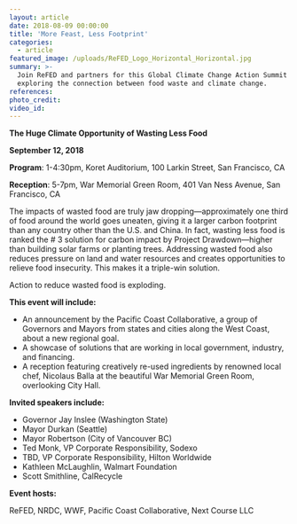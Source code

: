 ```yaml
---
layout: article
date: 2018-08-09 00:00:00
title: 'More Feast, Less Footprint'
categories:
  - article
featured_image: /uploads/ReFED_Logo_Horizontal_Horizontal.jpg
summary: >-
  Join ReFED and partners for this Global Climate Change Action Summit event
  exploring the connection between food waste and climate change.
references:
photo_credit:
video_id:
---
```


**The Huge Climate Opportunity of Wasting Less Food**

**September 12, 2018**

**Program**: 1-4:30pm, Koret Auditorium, 100 Larkin Street, San Francisco, CA

**Reception**: 5-7pm, War Memorial Green Room, 401 Van Ness Avenue, San Francisco, CA

The impacts of wasted food are truly jaw dropping—approximately one third of food around the world goes uneaten, giving it a larger carbon footprint than any country other than the U.S. and China. In fact, wasting less food is ranked the # 3 solution for carbon impact by Project Drawdown—higher than building solar farms or planting trees. Addressing wasted food also reduces pressure on land and water resources and creates opportunities to relieve food insecurity. This makes it a triple-win solution.

Action to reduce wasted food is exploding.

**This event will include:**

* An announcement by the Pacific Coast Collaborative, a group of Governors and Mayors from states and cities along the West Coast, about a new regional goal.
* A showcase of solutions that are working in local government, industry, and financing.
* A reception featuring creatively re-used ingredients by renowned local chef, Nicolaus Balla at the beautiful War Memorial Green Room, overlooking City Hall.

**Invited speakers include:**

* Governor Jay Inslee (Washington State)
* Mayor Durkan (Seattle)
* Mayor Robertson (City of Vancouver BC) 
* Ted Monk, VP Corporate Responsibility, Sodexo
* TBD, VP Corporate Responsibility, Hilton Worldwide
* Kathleen McLaughlin, Walmart Foundation
* Scott Smithline, CalRecycle

**Event hosts:**

ReFED, NRDC, WWF, Pacific Coast Collaborative, Next Course LLC
